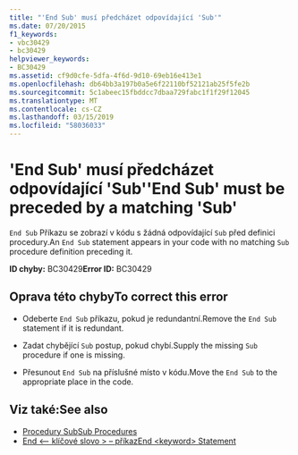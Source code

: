 ```yaml
---
title: "'End Sub' musí předcházet odpovídající 'Sub'"
ms.date: 07/20/2015
f1_keywords:
- vbc30429
- bc30429
helpviewer_keywords:
- BC30429
ms.assetid: cf9d0cfe-5dfa-4f6d-9d10-69eb16e413e1
ms.openlocfilehash: db64bb3a197b0a5e6f22110bf52121ab25f5fe2b
ms.sourcegitcommit: 5c1abeec15fbddcc7dbaa729fabc1f1f29f12045
ms.translationtype: MT
ms.contentlocale: cs-CZ
ms.lasthandoff: 03/15/2019
ms.locfileid: "58036033"
---
```

# <a name="end-sub-must-be-preceded-by-a-matching-sub"></a><span data-ttu-id="e59e4-102">'End Sub' musí předcházet odpovídající 'Sub'</span><span class="sxs-lookup"><span data-stu-id="e59e4-102">'End Sub' must be preceded by a matching 'Sub'</span></span>
<span data-ttu-id="e59e4-103">`End Sub` Příkazu se zobrazí v kódu s žádná odpovídající `Sub` před definici procedury.</span><span class="sxs-lookup"><span data-stu-id="e59e4-103">An `End Sub` statement appears in your code with no matching `Sub` procedure definition preceding it.</span></span>  
  
 <span data-ttu-id="e59e4-104">**ID chyby:** BC30429</span><span class="sxs-lookup"><span data-stu-id="e59e4-104">**Error ID:** BC30429</span></span>  
  
## <a name="to-correct-this-error"></a><span data-ttu-id="e59e4-105">Oprava této chyby</span><span class="sxs-lookup"><span data-stu-id="e59e4-105">To correct this error</span></span>  
  
-   <span data-ttu-id="e59e4-106">Odeberte `End Sub` příkazu, pokud je redundantní.</span><span class="sxs-lookup"><span data-stu-id="e59e4-106">Remove the `End Sub` statement if it is redundant.</span></span>  
  
-   <span data-ttu-id="e59e4-107">Zadat chybějící `Sub` postup, pokud chybí.</span><span class="sxs-lookup"><span data-stu-id="e59e4-107">Supply the missing `Sub` procedure if one is missing.</span></span>  
  
-   <span data-ttu-id="e59e4-108">Přesunout `End Sub` na příslušné místo v kódu.</span><span class="sxs-lookup"><span data-stu-id="e59e4-108">Move the `End Sub` to the appropriate place in the code.</span></span>  
  
## <a name="see-also"></a><span data-ttu-id="e59e4-109">Viz také:</span><span class="sxs-lookup"><span data-stu-id="e59e4-109">See also</span></span>

- [<span data-ttu-id="e59e4-110">Procedury Sub</span><span class="sxs-lookup"><span data-stu-id="e59e4-110">Sub Procedures</span></span>](../../visual-basic/programming-guide/language-features/procedures/sub-procedures.md)
- [<span data-ttu-id="e59e4-111">End \<– klíčové slovo > – příkaz</span><span class="sxs-lookup"><span data-stu-id="e59e4-111">End \<keyword> Statement</span></span>](../../visual-basic/language-reference/statements/end-keyword-statement.md)
